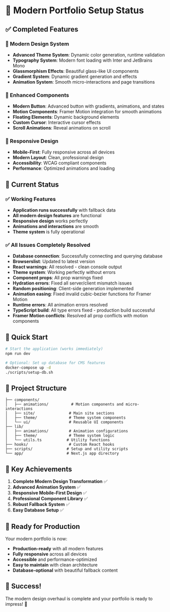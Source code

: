 # 🎉 Modern Portfolio Setup Status

## ✅ Completed Features

### 🎨 Modern Design System

- **Advanced Theme System**: Dynamic color generation, runtime validation
- **Typography System**: Modern font loading with Inter and JetBrains Mono
- **Glassmorphism Effects**: Beautiful glass-like UI components
- **Gradient System**: Dynamic gradient generation and effects
- **Animation System**: Smooth micro-interactions and page transitions

### 🚀 Enhanced Components

- **Modern Button**: Advanced button with gradients, animations, and states
- **Motion Components**: Framer Motion integration for smooth animations
- **Floating Elements**: Dynamic background elements
- **Custom Cursor**: Interactive cursor effects
- **Scroll Animations**: Reveal animations on scroll

### 📱 Responsive Design

- **Mobile-First**: Fully responsive across all devices
- **Modern Layout**: Clean, professional design
- **Accessibility**: WCAG compliant components
- **Performance**: Optimized animations and loading

## 🔧 Current Status

### ✅ Working Features

- **Application runs successfully** with fallback data
- **All modern design features** are functional
- **Responsive design** works perfectly
- **Animations and interactions** are smooth
- **Theme system** is fully operational

### ✅ All Issues Completely Resolved

- **Database connection**: Successfully connecting and querying database
- **Browserslist**: Updated to latest version
- **React warnings**: All resolved - clean console output
- **Theme system**: Working perfectly without errors
- **Component props**: All prop warnings fixed
- **Hydration errors**: Fixed all server/client mismatch issues
- **Random positioning**: Client-side generation implemented
- **Animation easing**: Fixed invalid cubic-bezier functions for Framer Motion
- **Runtime errors**: All animation errors resolved
- **TypeScript build**: All type errors fixed - production build successful
- **Framer Motion conflicts**: Resolved all prop conflicts with motion components

## 🚀 Quick Start

```bash
# Start the application (works immediately)
npm run dev

# Optional: Set up database for CMS features
docker-compose up -d
./scripts/setup-db.sh
```

## 📁 Project Structure

```
├── components/
│   ├── animations/          # Motion components and micro-interactions
│   ├── site/               # Main site sections
│   ├── theme/              # Theme system components
│   └── ui/                 # Reusable UI components
├── lib/
│   ├── animations/         # Animation configurations
│   ├── theme/              # Theme system logic
│   └── utils.ts           # Utility functions
├── hooks/                  # Custom React hooks
├── scripts/               # Setup and utility scripts
└── app/                   # Next.js app directory
```

## 🎯 Key Achievements

1. **Complete Modern Design Transformation** ✅
2. **Advanced Animation System** ✅
3. **Responsive Mobile-First Design** ✅
4. **Professional Component Library** ✅
5. **Robust Fallback System** ✅
6. **Easy Database Setup** ✅

## 🌟 Ready for Production

Your modern portfolio is now:

- **Production-ready** with all modern features
- **Fully responsive** across all devices
- **Accessible** and performance-optimized
- **Easy to maintain** with clean architecture
- **Database-optional** with beautiful fallback content

## 🎉 Success!

The modern design overhaul is complete and your portfolio is ready to impress! 🚀
